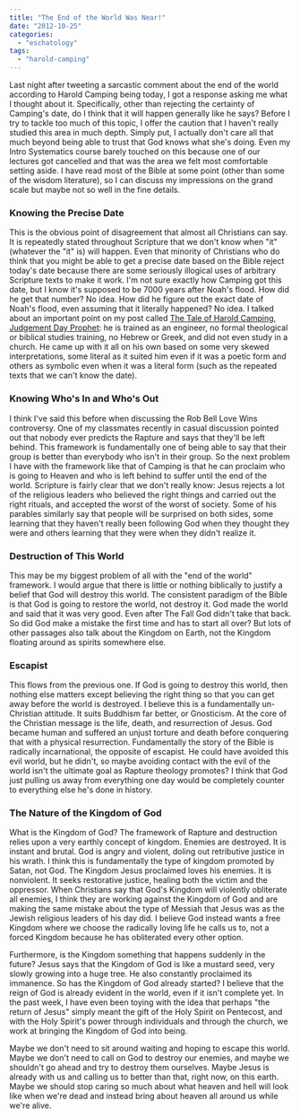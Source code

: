 ```yaml
---
title: "The End of the World Was Near!"
date: "2012-10-25"
categories: 
  - "eschatology"
tags: 
  - "harold-camping"
---
```


Last night after tweeting a sarcastic comment about the end of the world according to Harold Camping being today, I got a response asking me what I thought about it. Specifically, other than rejecting the certainty of Camping's date, do I think that it will happen generally like he says? Before I try to tackle too much of this topic, I offer the caution that I haven't really studied this area in much depth. Simply put, I actually don't care all that much beyond being able to trust that God knows what she's doing. Even my Intro Systematics course barely touched on this because one of our lectures got cancelled and that was the area we felt most comfortable setting aside. I have read most of the Bible at some point (other than some of the wisdom literature), so I can discuss my impressions on the grand scale but maybe not so well in the fine details.

<!--more-->

### Knowing the Precise Date

This is the obvious point of disagreement that almost all Christians can say. It is repeatedly stated throughout Scripture that we don't know when "it" (whatever the "it" is) will happen. Even that minority of Christians who do think that you might be able to get a precise date based on the Bible reject today's date because there are some seriously illogical uses of arbitrary Scripture texts to make it work. I'm not sure exactly how Camping got this date, but I know it's supposed to be 7000 years after Noah's flood. How did he get that number? No idea. How did he figure out the exact date of Noah's flood, even assuming that it literally happened? No idea. I talked about an important point on my post called [The Tale of Harold Camping, Judgement Day Prophet](http://anabaptistredux.com/the-tale-of-harold-camping-judgement-day-prophet/ "The Tale of Harold Camping, Judgement Day Prophet"): he is trained as an engineer, no formal theological or biblical studies training, no Hebrew or Greek, and did not even study in a church. He came up with it all on his own based on some very skewed interpretations, some literal as it suited him even if it was a poetic form and others as symbolic even when it was a literal form (such as the repeated texts that we can't know the date).

### Knowing Who's In and Who's Out

I think I've said this before when discussing the Rob Bell Love Wins controversy. One of my classmates recently in casual discussion pointed out that nobody ever predicts the Rapture and says that they'll be left behind. This framework is fundamentally one of being able to say that their group is better than everybody who isn't in their group. So the next problem I have with the framework like that of Camping is that he can proclaim who is going to Heaven and who is left behind to suffer until the end of the world. Scripture is fairly clear that we don't really know: Jesus rejects a lot of the religious leaders who believed the right things and carried out the right rituals, and accepted the worst of the worst of society. Some of his parables similarly say that people will be surprised on both sides, some learning that they haven't really been following God when they thought they were and others learning that they were when they didn't realize it.

### Destruction of This World

This may be my biggest problem of all with the "end of the world" framework. I would argue that there is little or nothing biblically to justify a belief that God will destroy this world. The consistent paradigm of the Bible is that God is going to restore the world, not destroy it. God made the world and said that it was very good. Even after The Fall God didn't take that back. So did God make a mistake the first time and has to start all over? But lots of other passages also talk about the Kingdom on Earth, not the Kingdom floating around as spirits somewhere else.

### Escapist

This flows from the previous one. If God is going to destroy this world, then nothing else matters except believing the right thing so that you can get away before the world is destroyed. I believe this is a fundamentally un-Christian attitude. It suits Buddhism far better, or Gnosticism. At the core of the Christian message is the life, death, and resurrection of Jesus. God became human and suffered an unjust torture and death before conquering that with a physical resurrection. Fundamentally the story of the Bible is radically incarnational, the opposite of escapist. He could have avoided this evil world, but he didn't, so maybe avoiding contact with the evil of the world isn't the ultimate goal as Rapture theology promotes? I think that God just pulling us away from everything one day would be completely counter to everything else he's done in history.

### The Nature of the Kingdom of God

What is the Kingdom of God? The framework of Rapture and destruction relies upon a very earthly concept of kingdom. Enemies are destroyed. It is instant and brutal. God is angry and violent, doling out retributive justice in his wrath. I think this is fundamentally the type of kingdom promoted by Satan, not God. The Kingdom Jesus proclaimed loves his enemies. It is nonviolent. It seeks restorative justice, healing both the victim and the oppressor. When Christians say that God's Kingdom will violently obliterate all enemies, I think they are working against the Kingdom of God and are making the same mistake about the type of Messiah that Jesus was as the Jewish religious leaders of his day did. I believe God instead wants a free Kingdom where we choose the radically loving life he calls us to, not a forced Kingdom because he has obliterated every other option.

Furthermore, is the Kingdom something that happens suddenly in the future? Jesus says that the Kingdom of God is like a mustard seed, very slowly growing into a huge tree. He also constantly proclaimed its immanence. So has the Kingdom of God already started? I believe that the reign of God is already evident in the world, even if it isn't complete yet. In the past week, I have even been toying with the idea that perhaps "the return of Jesus" simply meant the gift of the Holy Spirit on Pentecost, and with the Holy Spirit's power through individuals and through the church, we work at bringing the Kingdom of God into being.

Maybe we don't need to sit around waiting and hoping to escape this world. Maybe we don't need to call on God to destroy our enemies, and maybe we shouldn't go ahead and try to destroy them ourselves. Maybe Jesus is already with us and calling us to better than that, right now, on this earth. Maybe we should stop caring so much about what heaven and hell will look like when we're dead and instead bring about heaven all around us while we're alive.
